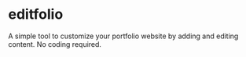 # editfolio
A simple tool to customize your portfolio website by adding and editing content. No coding required.
